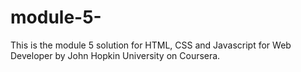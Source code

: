 # module-5-
This is the module 5 solution for HTML, CSS and Javascript for Web Developer by John Hopkin University on Coursera.
